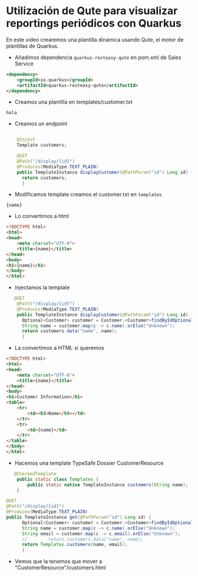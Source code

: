 # Utilización de Qute para visualizar reportings periódicos con Quarkus

En este video crearemos una plantilla dinámica usando Qute, el motor de plantillas
de Quarkus.

* Añadimos dependencia `quarkus-resteasy-qute` en pom.xml de Sales Service
```xml
<dependency>
    <groupId>io.quarkus</groupId>
    <artifactId>quarkus-resteasy-qute</artifactId>
</dependency>
```

* Creamos una plantilla en templates/customer.txt
```<!DOCTYPE html>
hola
```

* Creamos un endpoint

```java

    @Inject
    Template customers;

    @GET
    @Path("/display/{id}")
    @Produces(MediaType.TEXT_PLAIN)
    public TemplateInstance displayCustomer(@PathParam("id") Long id) {
      return customers;
      }
```

* Modificamos template creamos el customer.txt en `templates`
```text
{name}
```
* Lo convertimos a html
```html
<!DOCTYPE html>
<html>
<head>
    <meta charset="UTF-8">
    <title>{name}</title>
</head>
<body>
<h1>{name}</h1>
</body>
</html>
```

* Injectamos la template
```java
   @GET
    @Path("/display/{id}")
    @Produces(MediaType.TEXT_PLAIN)
    public TemplateInstance displayCustomer(@PathParam("id") Long id) {
      Optional<Customer> customer = Customer.<Customer>findByIdOptional(id);
      String name = customer.map(c -> c.name).orElse("Unknown");
      return customers.data("name", name);
      }
```

* La convertimos a HTML si queremos
```html
<!DOCTYPE html>
<html>
<head>
    <meta charset="UTF-8">
    <title>{name}</title>
</head>
<body>
<h1>Customer Information</h1>
<table>
    <tr>
        <td><h3>Name</h3></td>
    </tr>
    <tr>
        <td>{name}</td>
    </tr>
</table>
</body>
</html>
```

* Hacemos una template TypeSafe Dossier CustomerResource

```java
   @CheckedTemplate
    public static class Templates {
        public static native TemplateInstance customers(String name);
    }
```

```java
@GET
@Path("/display/{id}")
@Produces(MediaType.TEXT_PLAIN)
public TemplateInstance get(@PathParam("id") Long id) {
      Optional<Customer> customer = Customer.<Customer>findByIdOptional(id);
      String name = customer.map(c -> c.name).orElse("Unknown");
      String email = customer.map(c -> c.email).orElse("Unknown");
      //        return customers.data("name", name);
      return Templates.customers(name, email);
      }
```

* Vemos que la tenemos que mover a "CustomerResource"/customers.html